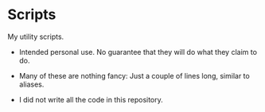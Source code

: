 # Scripts

My utility scripts.

* Intended personal use. No guarantee that they will do what they claim to do.

* Many of these are nothing fancy: Just a couple of lines long, similar to aliases.

* I did not write all the code in this repository.
